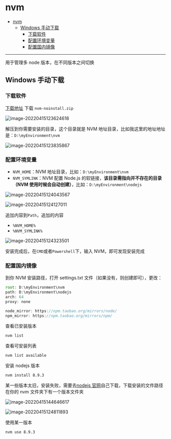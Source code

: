 # nvm

- [nvm](#nvm)
  - [Windows 手动下载](#windows-手动下载)
    - [下载软件](#下载软件)
    - [配置环境变量](#配置环境变量)
    - [配置国内镜像](#配置国内镜像)

---

用于管理多 node 版本，在不同版本之间切换

## Windows 手动下载

### 下载软件

[下载地址](https://github.com/coreybutler/nvm-windows/releases) 下载 `nvm-noinstall.zip`

![image-20220415123624618](https://gcore.jsdelivr.net/gh/zaixiadingdangmao/imageStore/image-20220415123624618.png)

解压到你需要安装的目录，这个目录就是 NVM 地址目录，比如我这里的地址地址是：`D:\myEnvironment\nvm`

![image-20220415123835867](https://gcore.jsdelivr.net/gh/zaixiadingdangmao/imageStore/image-20220415123835867.png)

### 配置环境变量

- `NVM_HOME`：NVM 地址目录，比如：`D:\myEnvironment\nvm`
- `NVM_SYMLINK`：NVM 配置 Node.js 的软链接，**该目录需指向并不存在的目录（NVM 使用时候会自动创建）**，比如：`D:\myEnvironment\nodejs`

![image-20220415124043567](https://gcore.jsdelivr.net/gh/zaixiadingdangmao/imageStore/image-20220415124043567.png)

![image-20220415124127011](https://gcore.jsdelivr.net/gh/zaixiadingdangmao/imageStore/image-20220415124127011.png)

追加内容到`Path`，追加的内容

- `%NVM_HOME%`
- `%NVM_SYMLINK%`

![image-20220415124323501](https://gcore.jsdelivr.net/gh/zaixiadingdangmao/imageStore/image-20220415124323501.png)

安装完成后，在`CMD`或者`Powershell`下，输入 NVM，即可发现安装完成

### 配置国内镜像

到你 NVM 安装路径，打开 settings.txt 文件（如果没有，则创建即可），更改：

```js
root: D:\myEnvironment\nvm
path: D:\myEnvironment\nodejs
arch: 64
proxy: none

node_mirror: https://npm.taobao.org/mirrors/node/
npm_mirror: https://npm.taobao.org/mirrors/npm/
```

查看已安装版本

```nvm
nvm list
```

查看可安装列表

```nvm
nvm list available
```

安装 nodejs 版本

```
nvm install 8.9.3
```

某一些版本太旧，安装失败，需要去[nodejs 官网](https://nodejs.org/zh-cn/download/releases)自己下载，下载安装的文件路径在你的 nvm 文件夹下有一个版本文件夹

![image-20220415144646617](https://gcore.jsdelivr.net/gh/zaixiadingdangmao/imageStore/image-20220415144646617.png)

![image-20220415124811893](https://gcore.jsdelivr.net/gh/zaixiadingdangmao/imageStore/image-20220415124811893.png)

使用某一版本

```nvm
nvm use 8.9.3
```
